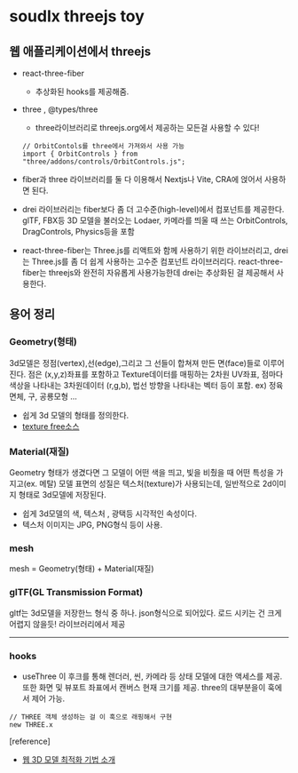 # soudlx threejs toy


## 웹 애플리케이션에서 threejs
- react-three-fiber
    - 추상화된 hooks를 제공해줌. 
- three , @types/three
    - three라이브러리로 threejs.org에서 제공하는 모든걸 사용할 수 있다! 
    ```
    // OrbitContols를 three에서 가져와서 사용 가능
    import { OrbitControls } from "three/addons/controls/OrbitControls.js";
    ```
- fiber과 three 라이브러리를 둘 다 이용해서 Nextjs나 Vite, CRA에 얹어서 사용하면 된다.

- drei 라이브러리는 fiber보다 좀 더 고수준(high-level)에서 컴포넌트를 제공한다. glTF, FBX등 3D 모델을 불러오는 Lodaer, 카메라를 띄울 때 쓰는 OrbitControls, DragControls, Physics등을 포함

- react-three-fiber는 Three.js를 리액트와 함께 사용하기 위한 라이브러리고, drei는 Three.js를 좀 더 쉽게 사용하는 고수준 컴포넌트 라이브러리다. react-three-fiber는 threejs와 완전히 자유롭게 사용가능한데 drei는 추상화된 걸 제공해서 사용한다.


## 용어 정리

### Geometry(형태)
3d모델은 정점(vertex),선(edge),그리고 그 선들이 합쳐져 만든 면(face)들로 이루어진다.
점은 (x,y,z)좌표를 포함하고 Texture데이터를 매핑하는 2차원 UV좌표, 점마다 색상을 나타내는 3차원데이터 (r,g,b), 법선 방향을 나타내는 벡터 등이 포함.
ex) 정육면체, 구, 공룡모형 ...
- 쉽게 3d 모델의 형태를 정의한다.
- [texture free소스](https://www.textures.com/free)


### Material(재질)
Geometry 형태가 생겼다면 그 모델이 어떤 색을 띄고, 빛을 비췄을 때 어떤 특성을 가지고(ex. 메탈)
모델 표면의 성질은 텍스처(texture)가 사용되는데, 일반적으로 2d이미지 형태로 3d모델에 저장된다.

- 쉽게 3d모델의 색, 텍스처 , 광택등 시각적인 속성이다.
- 텍스처 이미지는 JPG, PNG형식 등이 사용.

### mesh
mesh = Geometry(형태) + Material(재질) 

### glTF(GL Transmission Format)
gltf는 3d모델을 저장한느 형식 중 하나. json형식으로 되어있다. 
로드 시키는 건 크게 어렵지 않을듯! 라이브러리에서 제공

--------
 
### hooks

- useThree
이 후크를 통해 렌더러, 씬, 카메라 등 상태 모델에 대한 액세스를 제공. 또한 화면 및 뷰포트 좌표에서 캔버스 현재 크기를 제공. three의 대부분을이 훅에서 제어 가능.

```
// THREE 객체 생성하는 걸 이 훅으로 래핑해서 구현
new THREE.x
```

[reference]
- [웹 3D 모델 최적화 기법 소개](https://d2.naver.com/helloworld/6152907)